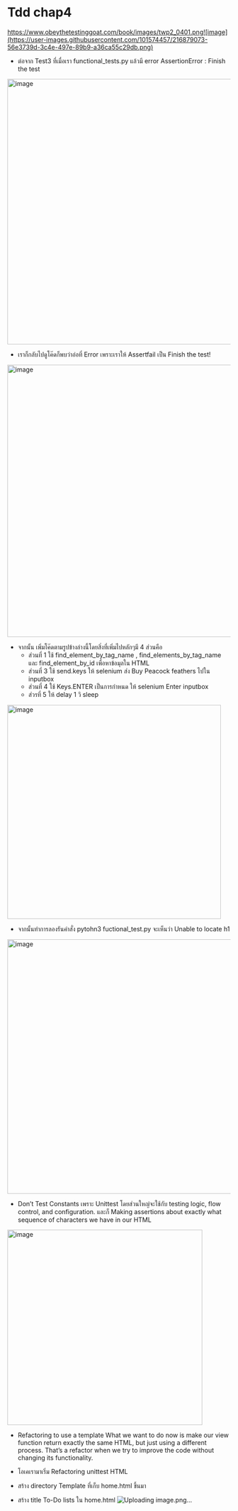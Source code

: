 # Tdd chap4
https://www.obeythetestinggoat.com/book/images/twp2_0401.png![image](https://user-images.githubusercontent.com/101574457/216879073-56e3739d-3c4e-497e-89b9-a36ca55c29db.png)

 - ต่อจาก Test3 ที่เมื่อเรา functional_tests.py แล้วมี error AssertionError : Finish the test
 <img width="598" alt="image" src="https://user-images.githubusercontent.com/101574457/216879109-60b41dea-8d36-49d7-99eb-dca2cf3d17c2.png">
 
 - เราก็กลับไปดูโค๊ดก็พบว่าอ่อที่ Error  เพราะเราให้ Assertfail เป็น Finish the test!
  <img width="613" alt="image" src="https://user-images.githubusercontent.com/101574457/216879186-434dec7a-2a4f-4f70-96c0-8c17d75af405.png">
  
 - จากนั้น  เพิ่มโค๊ดตามรูปข้างล่างนี้โดยสิ่งที่เพิ่มไปหลักๆมี 4 ส่วนคือ
    - ส่วนที่ 1 ใช้ find_element_by_tag_name , find_elements_by_tag_name และ find_element_by_id เพื่อหาข้อมุลใน HTML
    - ส่วนที่ 3 ใช้ send.keys ให้ selenium ส่ง Buy Peacock feathers ไปใน inputbox
    - ส่วนที่ 4 ใช้ Keys.ENTER เป็นการกำหนด ให้ selenium Enter inputbox
    - ส่วรที่ 5 ให้ delay 1 วิ sleep
  <img width="482" alt="image" src="https://user-images.githubusercontent.com/101574457/216880754-5295ce8d-bff1-4301-a043-4c2722c55954.png">
  
 - จากนั้นทำการลองรันคำสั่ง pytohn3 fuctional_test.py จะเห็นว่า Unable to locate h1
  <img width="573" alt="image" src="https://user-images.githubusercontent.com/101574457/216881146-8eaa32fa-8f5d-4bf3-9f02-f8972ae63423.png">

 - Don’t Test Constants เพราะ  Unittest โดยส่วนใหญ่จะใช้กับ testing logic, flow control, and configuration. และก็ Making assertions about exactly what sequence of characters we have in our HTML 
 
<img width="440" alt="image" src="https://user-images.githubusercontent.com/101574457/216881285-66e70655-485f-4ef9-a9d6-5702cc6a4b05.png">

 - Refactoring to use a template
 What we want to do now is make our view function return exactly the same HTML, but just using a different process. That’s a refactor when we try to improve the code without changing its functionality.
 
 - โอเคเรามาเริ่ม Refactoring unittest HTML
 - สร้าง directory Template ที่เก็บ home.html ขึ้นมา
 - สร้าง title To-Do lists ใน home.html
 ![Uploading image.png…]()

 


